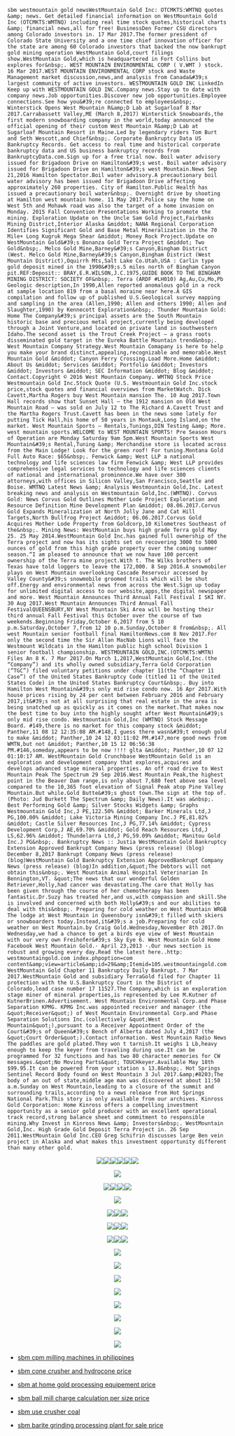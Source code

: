 
```
sbm westmountain gold newsWestMountain Gold Inc: OTCMKTS:WMTNQ quotes &amp; news. Get detailed financial information on WestMountain Gold Inc (OTCMKTS:WMTNQ) including real time stock quotes,historical charts &amp; financial news,all for free! BusinessDen Former CSU directors among Colorado investors in. 17 Mar 2017.The former president of Colorado State University and a one time chief innovation officer for the state are among 60 Colorado investors that backed the now bankrupt gold mining operation WestMountain Gold,court filings show.WestMountain Gold,which is headquartered in Fort Collins but explores for&nbsp;. WEST MOUNTAIN ENVIRONMENTAL CORP ( V.WMT ) stock. 16 Mar 2017.WEST MOUNTAIN ENVIRONMENTAL CORP stock and Waste Management market discussion,news,and analysis from Canada&#39;s largest community of active investors. WESTMOUNTAIN GOLD INC LinkedIn Keep up with WESTMOUNTAIN GOLD INC.Company news.Stay up to date with company news.Job opportunities.Discover new job opportunities.Employee connections.See how you&#39;re connected to employees&nbsp;. Winterstick Opens West Mountain R&amp;D Lab at Sugarloaf 8 Mar 2017.Carrabassett Valley,ME (March 8,2017) Winterstick Snowboards,the first modern snowboarding company in the world,today announced the official opening of their custom West Mountain R&amp;D Lab at Sugarloaf Mountain Resort in Maine.Led by legendary riders Tom Burt and Seth Wescott,and Chief&nbsp;. Corporate Bankruptcy Data US Bankruptcy Records. Get access to real time and historical corporate bankruptcy data and US business bankruptcy records from BankruptcyData.com.Sign up for a free trial now. Boil water advisory issued for Brigadoon Drive on Hamilton&#39;s west. Boil water advisory issued for Brigadoon Drive on Hamilton&#39;s west Mountain.News Sep 21,2016 Hamilton Spectator.Boil water advisory.A precautionary boil water advisory has been issued for Brigadoon Drive affecting approximately 260 properties. City of Hamilton.Public Health has issued a precautionary boil water&nbsp;. Overnight drive by shooting at Hamilton west mountain home. 11 May 2017.Police say the home on West 5th and Mohawk road was also the target of a home invasion on Monday. 2015 Fall Convention Presentations Working to promote the mining. Exploration Update on the Uncle Sam Gold Project,Fairbanks Mining District,Interior Alaska &middot; NANA Regional Corporation Identifies Significant Gold and Base Metal Mineralization in the 70 Mile+ Long Kugruk Mega Shear &middot; Money Rock Project.Update on WestMountain Gold&#39;s Bonanza Gold Terra Project &middot; Two Gold&nbsp;. Melco Gold Mine,Barney&#39;s Canyon,Bingham District (West. Melco Gold Mine,Barney&#39;s Canyon,Bingham District (West Mountain District),Oquirrh Mts,Salt Lake Co.Utah,USA : Carlin type gold deposit mined in the 1990&#39;s.5 miles north of Bingham Canyon pit.REF:Deposit:: BRAY,E.R.WILSON,J.C.1975,GUIDE BOOK TO THE BINGHAM MINING DISTRICT: SOCIETY OF&nbsp;. Terra (ARDF #LH010) Ag,Au,Cu,Mo,Pb Geologic description,In 1990,Allen reported anomalous gold in a rock at sample location 819 from a basal moraine near here.A GIS compilation and follow up of published U.S.Geological survey mapping and sampling in the area (Allen,1990; Allen and others 1990; Allen and Slaughter,1990) by Kennecott Exploration&nbsp;. Thunder Mountain Gold: Home The Company&#39;s principal assets are the South Mountain historic base and precious metal project,currently being developed through a Joint Venture,and located on private land in southwestern Idaho.The second asset is the Trout Creek Project — a grass roots disseminated gold target in the Eureka Battle Mountain trend&nbsp;. West Mountain Company Strategy.West Mountain Comapany is here to help you make your brand distinct,appealing,recognizable and memorable.West Mountain Gold &middot; Canyon Ferry Crossing.Load More.Home &middot; About Us &middot; Services &middot; Portfolio &middot; Investors &middot; Investors &middot; SEC Information &middot; Blog &middot; Contact.Copyright © 2016 West Mountain Company. WMTNQ Stock Price Westmountain Gold Inc.Stock Quote (U.S. Westmountain Gold Inc.stock price,stock quotes and financial overviews from MarketWatch. Dick Cavett,Martha Rogers buy West Mountain mansion The. 10 Aug 2017.Town Hall records show that Sunset Hall — the 1912 mansion on Old West Mountain Road — was sold on July 12 to The Richard A.Cavett Trust and the Martha Rogers Trust.Cavett has been in the news some lately for putting Tick Hall,his home of 50 years in Montauk,Long Island,on the market. West Mountain Sports — Rentals,Tunings,DIN Testing &amp; More. west mountain sports.WELCOME to WEST MOUNTAIN SPORTS! Pre Season Hours of Operation are Monday Saturday 9am 5pm.West Mountain Sports West Mountain&#39;s Rental,Tuning &amp; Merchandise store is located across from the Main Lodge! Look for the green roof! For tuning.Montana Gold Full Auto Race: $65&nbsp;. Fenwick &amp; West LLP a national technology and life sciences law firm Fenwick &amp; West LLP provides comprehensive legal services to technology and life sciences clients of national and international prominence.We have over 300 attorneys,with offices in Silicon Valley,San Francisco,Seattle and Boise. WMTNQ Latest News &amp; Analysis Westmountain Gold,Inc. Latest breaking news and analysis on Westmountain Gold,Inc.(WMTNQ). Corvus Gold: News Corvus Gold Outlines Mother Lode Project Exploration and Resource Definition Mine Development Plan &middot; 08.06.2017.Corvus Gold Expands Mineralization at North Jolly Jane and Cat Hill Targets,North Bullfrog Project &middot; 06.06.2017.Corvus Gold Acquires Mother Lode Property from Goldcorp,10 Kilometres Southeast of the&nbsp;. Mining News: WestMountain buys high grade Terra gold May 25. 25 May 2014.WestMountain Gold Inc.has gained full ownership of the Terra project and now has its sights set on recovering 3000 to 5000 ounces of gold from this high grade property over the coming summer season.“I am pleased to announce that we now have 100 percent ownership of the Terra mine project.With t. The Wilks brothers of Texas have told loggers to leave the 172,000. 8 Sep 2016.A snowmobiler plays on West Mountain overlooking Cascade Reservoir accessed by Valley County&#39;s snowmobile groomed trails which will be shut off.Energy and environmental news from across the West.Sign up today for unlimited digital access to our website,apps,the digital newspaper and more. West Mountain Announces Third Annual Fall Festival I SKI NY. 30 Aug 2017.West Mountain Announces Third Annual Fall FestivalQUEENSBURY,NY West Mountain Ski Area will be hosting their third annual Fall Festival this October over the course of two weekends.Beginning Friday,October 6,2017 from 5 10 p.m.Saturday,October 7,from 12 10 p.m.Sunday,October 8 from&nbsp;. All west Mountain senior football final HamiltonNews.com 8 Nov 2017.For only the second time the Sir Allan MacNab Lions will face the Westmount Wildcats in the Hamilton public high school Division 1 senior football championship. WESTMOUNTAIN GOLD,INC.(OTCMKTS:WMTN) Files An 8 K. 7 Mar 2017.On March 1,2017,WestMountain Gold,Inc.(the “Company”) and its wholly owned subsidiary,Terra Gold Corporation (“TGC”) filed voluntary petitions under chapter 11(the “Chapter 11 Case”) of the United States Bankruptcy Code (titled 11 of the United States Code) in the United States Bankruptcy Court&nbsp;. Buy into Hamilton West Mountain&#39;s only mid rise condo now. 16 Apr 2017.With house prices rising by 24 per cent between February 2016 and February 2017,it&#39;s not at all surprising that real estate in the area is being snatched up as quickly as it comes on the market.That makes now the best time to buy into the highly sought after West Mountain&#39;s only mid rise condo. Westmountain Gold,Inc (WMTNQ) Stock Message Board. #149,there is no market for this company stock &middot; Panther,11 08 12 12:35:08 AM.#148,I guess there wasn&#39;t enough gold to make &middot; Panther,10 24 12 03:11:02 PM.#147,more good news from WMTN,but not &middot; Panther,10 15 12 06:56:38 PM.#146,someday,appears to be now !!!! glta &middot; Panther,10 07 12 01:10:17 AM. WestMountain Gold Crunchbase WestMountain Gold is an exploration and development company that explores,acquires and develops advanced stage mineral properties. An off road drive to West Mountain Peak The Spectrum 29 Sep 2016.West Mountain Peak,the highest point in the Beaver Dam range,is only about 7,680 feet above sea level compared to the 10,365 foot elevation of Signal Peak atop Pine Valley Mountain.But while.Gold Butte&#39;s ghost town.The sign at the top of.(Photo: Jud Burkett The Spectrum &amp; Daily News).It was a&nbsp;. Best Performing Gold &amp; Silver Stocks Widgets &amp; Graphs Westmountain Gold Inc,J PE,122.50% &middot; Barker Minerals Ltd,J PG,100.00% &middot; Lake Victoria Mining Company Inc.J PE,81.82% &middot; Castle Silver Resources Inc,J PG,77.14% &middot; Cypress Development Corp,J AE,69.70% &middot; Gold Reach Resources Ltd,J LS,62.96% &middot; Thundelarra Ltd,J PG,59.09% &middot; Manitou Gold Inc.J PG&nbsp;. Bankruptcy News :: Justia WestMountain Gold Bankruptcy Extension Approved Bankrupt Company News (press release) (blog) December 8,2017 Bankrupt Company News (press release) (blog)WestMountain Gold Bankruptcy Extension ApprovedBankrupt Company News (press release) (blog)In addition,&quot;The Debtors will not obtain this&nbsp;. West Mountain Animal Hospital Veterinarian In Bennington,VT. &quot;The news that our wonderful Golden Retriever,Holly,had cancer was devastating.The care that Holly has been given through the course of her chemotherapy has been fantastic.Dr.Suzy has treated her,and us,with compassion and skill.She is involved and concerned with both Holly&#39;s and our abilities to deal with this&nbsp;. Preparing for cold weather on West Mountain WRGB The lodge at West Mountain in Queensbury isn&#39;t filled with skiers or snowboarders today.Instead,it&#39;s a job.Preparing for cold weather on West Mountain.by Craig Gold.Wednesday,November 8th 2017.On Wednesday,we had a chance to get a birds eye view of West Mountain with our very own Freihofer&#39;s Sky Eye 6. West Mountain Gold Home Facebook West Mountain Gold.· April 23,2013 ·.Our news section is robust and growing every day.Read the latest here..http: westmountaingold.com index.phpoption=com content&amp;view=article&amp;id=29&amp;Itemid=105.westmountaingold.com.LikeCommentShare&nbsp;. WestMountain Gold Chapter 11 Bankruptcy Daily Bankrupt. 7 Mar 2017.WestMountain Gold and subsidiary TerraGold filed for Chapter 11 protection with the U.S.Bankruptcy Court in the District of Colorado,lead case number 17 11527.The Company,which is an exploration stage miner of mineral properties,is represented by Lee M.Kutner of KutnerBrinen.Advertisement. West Mountain Environmental Corp.and Phase Separation KPMG. KPMG Inc.was appointed receiver and manager (the &quot;Receiver&quot;) of West Mountain Environmental Corp.and Phase Separation Solutions Inc.(collectively &quot;West Mountain&quot;),pursuant to a Receiver Appointment Order of the Court&#39;s of Queen&#39;s Bench of Alberta dated July 4,2017 (the &quot;Court Order&quot;).Contact information. West Mountain Radio News The paddles are gold plated.They won t tarnish.It weighs 1 Lb,heavy enough to keep the keyer from traveling during use.It can be programmed for 32 functions and has two 80 character memories for CW messages.&quot;No Moving Parts&quot; TOUCHkeyer.Available May 18th $99.95.It can be powered from your station s 13.8&nbsp;. Hot Springs Sentinel Record Body found on West Mountain 3 Jul 2017.&amp;#8203;The body of an out of state,middle age man was discovered at about 11:50 a.m.Sunday on West Mountain,leading to a closure of the summit and surrounding trails,according to a news release from Hot Springs National Park.This story is only available from our archives. Kinross Gold Corporation: Home Kinross offers a compelling investment opportunity as a senior gold producer with an excellent operational track record,strong balance sheet and commitment to responsible mining.Why Invest in Kinross News &amp; Investors&nbsp;. WestMountain Gold,Inc. High Grade Gold Deposit Terra Project in. 26 Sep 2011.WestMountain Gold Inc.CEO Greg Schifrin discusses large Ben vein project in Alaska and what makes this investment opportunity different than many other gold. 
```

<div align="center">
  
<a rel="nofollow" href="https://m.shibang-china.com?f=github&k=sbm+westmountain+gold+news"><img src="https://static.shibang-china.com/en/l.png"></a><img src="https://static.shibang-china.com/en/hw.png"><a rel="nofollow" href="https://m.shibang-china.com/product/?f=github&k=sbm+westmountain+gold+news"><img src="https://static.shibang-china.com/en/p.png"></a><a rel="nofollow" href="https://m.shibang-china.com/cases/?f=github&k=sbm+westmountain+gold+news"><img src="https://static.shibang-china.com/en/c.png"></a><a rel="nofollow" href="https://m.shibang-china.com/news/?f=github&k=sbm+westmountain+gold+news"><img src="https://static.shibang-china.com/en/n.png"></a><a rel="nofollow" href="https://m.shibang-china.com?f=github&k=sbm+westmountain+gold+news"><img src="https://static.shibang-china.com/en/m.png"></a>

<a rel="nofollow" href="https://m.shibang-china.com/product/?f=github&k=sbm+westmountain+gold+news"><img src="https://static.shibang-china.com/en/b.jpg"></a>
  
<a rel="nofollow" href="https://m.shibang-china.com/solution-aggregate.html?f=github&k=sbm+westmountain+gold+news"><img src="https://static.shibang-china.com/en/a.jpg"></a><a rel="nofollow" href="https://m.shibang-china.com/solution-mine.html?f=github&k=sbm+westmountain+gold+news"><img src="https://static.shibang-china.com/en/m.jpg"></a><a rel="nofollow" href="https://m.shibang-china.com/solution-mill.html?f=github&k=sbm+westmountain+gold+news"><img src="https://static.shibang-china.com/en/g.jpg"></a><a rel="nofollow" href="https://m.shibang-china.com/solution-epc.html?f=github&k=sbm+westmountain+gold+news"><img src="https://static.shibang-china.com/en/e.jpg"></a>

<a rel="nofollow" href="https://m.shibang-china.com/product/?f=github&k=sbm+westmountain+gold+news"><img src="https://static.shibang-china.com/en/a-p.png"></a>

<a rel="nofollow" href="https://m.shibang-china.com/product/crusher/c6x.html?f=github&k=sbm+westmountain+gold+news"><img src="https://static.shibang-china.com/en/j.jpg"></a><a rel="nofollow" href="https://m.shibang-china.com/product/crusher/ci5x.html?f=github&k=sbm+westmountain+gold+news"><img src="https://static.shibang-china.com/en/i.jpg"></a><a rel="nofollow" href="https://m.shibang-china.com/product/crusher/hst.html?f=github&k=sbm+westmountain+gold+news"><img src="https://static.shibang-china.com/en/c.jpg"></a>

<a rel="nofollow" href="https://m.shibang-china.com/product/mill/mtw.html?f=github&k=sbm+westmountain+gold+news"><img src="https://static.shibang-china.com/en/mtw.jpg"></a><a rel="nofollow" href="https://m.shibang-china.com/product/mill/scm.html?f=github&k=sbm+westmountain+gold+news"><img src="https://static.shibang-china.com/en/scm.jpg"></a><a rel="nofollow" href="https://m.shibang-china.com/product/mill/lm.html?f=github&k=sbm+westmountain+gold+news"><img src="https://static.shibang-china.com/en/lm.jpg"></a>

<a rel="nofollow" href="https://m.shibang-china.com/product/sand/vsi6x.html?f=github&k=sbm+westmountain+gold+news"><img src="https://static.shibang-china.com/en/6x.jpg"></a><a rel="nofollow" href="https://m.shibang-china.com/product/sand/vu.html?f=github&k=sbm+westmountain+gold+news"><img src="https://static.shibang-china.com/en/vu.jpg"></a><a rel="nofollow" href="https://m.shibang-china.com/product/mobile/klun.html?f=github&k=sbm+westmountain+gold+news"><img src="https://static.shibang-china.com/en/k.jpg"></a>

<a rel="nofollow" href="https://m.shibang-china.com/cases/?f=github&k=sbm+westmountain+gold+news"><img src="https://static.shibang-china.com/en/case.png"></a>

<a rel="nofollow" href="https://m.shibang-china.com/cases/aggregate/202.html?f=github&k=sbm+westmountain+gold+news"><img src="https://static.shibang-china.com/en/c-1.jpg"></a>

<a rel="nofollow" href="https://m.shibang-china.com/cases/aggregate/203.html?f=github&k=sbm+westmountain+gold+news"><img src="https://static.shibang-china.com/en/c-2.jpg"></a>

<a rel="nofollow" href="https://m.shibang-china.com/cases/mill/123.html?f=github&k=sbm+westmountain+gold+news"><img src="https://static.shibang-china.com/en/c-3.jpg"></a>

<a rel="nofollow" href="https://m.shibang-china.com/contact_us.html?f=github&k=sbm+westmountain+gold+news"><img src="https://static.shibang-china.com/en/contact.png"></a>

<a rel="nofollow" href="https://swt.shibang-china.com/?f=github&k=sbm+westmountain+gold+news"><img src="https://static.shibang-china.com/en/chat.png"></a>

<a rel="nofollow" href="https://whatsapp.shibangsoft.com/WhatsApp.php?f=github&k=sbm+westmountain+gold+news"><img src="https://static.shibang-china.com/en/whatsapp.png"></a>

<a rel="nofollow" href="https://m.shibang-china.com/?f=github&k=sbm+westmountain+gold+news"><img src="https://static.shibang-china.com/en/website.png"></a>

</div>


* [sbm cpm milling machines in philippines](sbm%20cpm%20milling%20machines%20in%20philippines.md)

* [sbm cone crusher and hydrocone price](sbm%20cone%20crusher%20and%20hydrocone%20price.md)

* [sbm at home gold processing equipement price](sbm%20at%20home%20gold%20processing%20equipement%20price.md)

* [sbm ball mill charge calculation per size price](sbm%20ball%20mill%20charge%20calculation%20per%20size%20price.md)

* [sbm use crusher coal](sbm%20use%20crusher%20coal.md)

* [sbm barite grinding processing plant for sale price](sbm%20barite%20grinding%20processing%20plant%20for%20sale%20price.md)